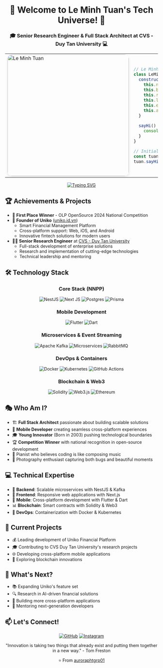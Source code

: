 <div align="center">
  <h1>🚀 Welcome to Le Minh Tuan's Tech Universe! 🌟</h1>
  <h3>🎓 Senior Research Engineer & Full Stack Architect at CVS - Duy Tan University 💻</h3>
</div>

<table>
<tr>
  <td width="80%">
<img src="https://i.imgur.com/PF8DAH6.jpg" width="400"  alt="Le Minh Tuan" style="border-radius: 15px; box-shadow: 0 4px 8px rgba(0, 0, 0, 0.1); object-fit: cover;">
</td>
<td width="20%">

```js
// Le Minh Tuan: A Human-Readable Introduction
class LeMinhTuan {
  constructor() {
    this.name = "Lê Minh Tuấn";
    this.birth_year = 2003;
    this.role = "Senior Research Engineer";
    this.language_spoken = ["vi_VN", "en_US"];
    this.education = "Software Engineering @ Duy Tan University";
    this.achievements = ["OLP OpenSource 2024 Champion"];
  }

  sayHi() {
    console.log("Thanks for dropping by! Let's innovate together! 🚀");
  }
}

// Initialize Tuan
const tuan = new LeMinhTuan();
tuan.sayHi();
```

</td>
</tr>
</table>

<div align="center">
  
[![Typing SVG](https://readme-typing-svg.herokuapp.com?font=Fira+Code&pause=1000&color=36BCF7FF&center=true&vCenter=true&width=435&lines=Full+Stack+Developer;Blockchain+Developer;Microservices+Architect;Web3+Enthusiast;Mobile+App+Developer)](https://git.io/typing-svg)

</div>

## 🏆 Achievements & Projects
- 🥇 **First Place Winner** - OLP OpenSource 2024 National Competition
- 🚀 **Founder of Uniko** ([uniko.id.vn](https://uniko.id.vn))
  - Smart Financial Management Platform
  - Cross-platform support: Web, iOS, and Android
  - Innovative fintech solutions for modern users
- 👨‍💻 **Senior Research Engineer** at [CVS - Duy Tan University](https://cvs.duytan.edu.vn)
  - Full-stack development of enterprise solutions
  - Research and implementation of cutting-edge technologies
  - Technical leadership and mentoring

## 🛠️ Technology Stack

<div align="center">
  
### Core Stack (NNPP)
![NestJS](https://img.shields.io/badge/nestjs-%23E0234E.svg?style=for-the-badge&logo=nestjs&logoColor=white)
![Next JS](https://img.shields.io/badge/Next-black?style=for-the-badge&logo=next.js&logoColor=white)
![Postgres](https://img.shields.io/badge/postgres-%23316192.svg?style=for-the-badge&logo=postgresql&logoColor=white)
![Prisma](https://img.shields.io/badge/Prisma-3982CE?style=for-the-badge&logo=Prisma&logoColor=white)

### Mobile Development
![Flutter](https://img.shields.io/badge/Flutter-%2302569B.svg?style=for-the-badge&logo=Flutter&logoColor=white)
![Dart](https://img.shields.io/badge/dart-%230175C2.svg?style=for-the-badge&logo=dart&logoColor=white)

### Microservices & Event Streaming
![Apache Kafka](https://img.shields.io/badge/Apache%20Kafka-000?style=for-the-badge&logo=apachekafka)
![Microservices](https://img.shields.io/badge/Microservices-FF6C37?style=for-the-badge&logo=microservices&logoColor=white)
![RabbitMQ](https://img.shields.io/badge/RabbitMQ-FF6600?style=for-the-badge&logo=rabbitmq&logoColor=white)

### DevOps & Containers
![Docker](https://img.shields.io/badge/docker-%230db7ed.svg?style=for-the-badge&logo=docker&logoColor=white)
![Kubernetes](https://img.shields.io/badge/kubernetes-%23326ce5.svg?style=for-the-badge&logo=kubernetes&logoColor=white)
![GitHub Actions](https://img.shields.io/badge/github%20actions-%232671E5.svg?style=for-the-badge&logo=githubactions&logoColor=white)

### Blockchain & Web3
![Solidity](https://img.shields.io/badge/Solidity-%23363636.svg?style=for-the-badge&logo=solidity&logoColor=white)
![Web3.js](https://img.shields.io/badge/web3.js-F16822?style=for-the-badge&logo=web3.js&logoColor=white)
![Ethereum](https://img.shields.io/badge/Ethereum-3C3C3D?style=for-the-badge&logo=Ethereum&logoColor=white)

</div>

## 🎭 Who Am I?
- 🏗️ **Full Stack Architect** passionate about building scalable solutions
- 📱 **Mobile Developer** creating seamless cross-platform experiences
- 🎓 **Young Innovator** (Born in 2003) pushing technological boundaries
- 🏆 **Competition Winner** with national recognition in open-source development
- 🎹 Pianist who believes coding is like composing music
- 📸 Photography enthusiast capturing both bugs and beautiful moments

## 💻 Technical Expertise
- 🎯 **Backend**: Scalable microservices with NestJS & Kafka
- 🎨 **Frontend**: Responsive web applications with Next.js
- 📱 **Mobile**: Cross-platform development with Flutter & Dart
- 📊 **Blockchain**: Smart contracts with Solidity & Web3
- 🔗 **DevOps**: Containerization with Docker & Kubernetes

## 🚀 Current Projects
- 💰 Leading development of Uniko Financial Platform
- 🎓 Contributing to CVS Duy Tan University's research projects
- 🌐 Developing cross-platform mobile applications
- 🔗 Exploring blockchain innovations

## 🎯 What's Next?
- 📚 Expanding Uniko's feature set
- 🔍 Research in AI-driven financial solutions
- 🌟 Building more cross-platform applications
- 🤝 Mentoring next-generation developers

## 📫 Let's Connect!
<div align="center">
  
[![GitHub](https://img.shields.io/badge/GitHub-100000?style=for-the-badge&logo=github&logoColor=white)](https://github.com/auroraphtgrp01)
[![Instagram](https://img.shields.io/badge/Instagram-E4405F?style=for-the-badge&logo=instagram&logoColor=white)](https://instagram.com/auroraphtgrp01)

</div>

<div align="center">
  
"Innovation is taking two things that already exist and putting them together in a new way." - Tom Freston

⭐️ From [auroraphtgrp01](https://github.com/auroraphtgrp01)

</div>
